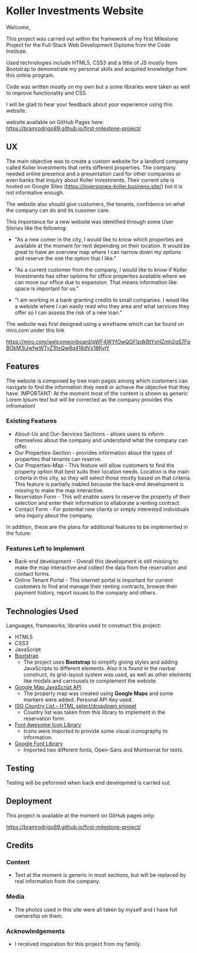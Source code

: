 
# Koller Investments Website

Welcome, 

This project was carried out within the framework of my first Milestone Project for the Full-Stack Web Development Diploma from the Code Institute.  

Used technologies include  HTML5, CSS3 and a little of JS mostly from Bootstrap to demonstrate my personal skills and acquired knowledge from this online program. 

Code was written mostly on my own but a some libraries were taken as well to improve functionality and CSS. 

I will be glad to hear your feedback about your experience using this website. 

website available on GitHub Pages here: https://bramrodrigo89.github.io/first-milestone-project/
 
## UX

The main objective was to create a custom website for a landlord company called Koller Investments that rents different properties. The company needed online presence and a presentation card for other companies or even banks that inquiry about Koller Investments. Their current site is hosted on Google Sites (https://inversiones-koller.business.site/) but it is not informative enough.

The website also should give customers, the tenants, confidence on what the company can do and its cusomer care. 

This importance for a new website was identified through some User Stories like the following:

- "As a new comer in the city, I would like to know which properties are available at the moment for rent depending on their location. It would be great to have an overview map where I can narrow down my options and reserve the one the option that I like."

- "As a current customer from the company, I would like to know if Koller Investments has other options for office properties available where we can move our office due to expansion. That means information like space is important for us."

- "I am working in a bank granting credits to small companies. I woud like a webiste where I can easily read who they area and what services they offer so I can assess the risk of a new loan."

The website was first designed using a wireframe which can be found on miro.com under this link

https://miro.com/welcomeonboard/pWF4WYfOwQGFlzdkBtYxHZmh2gS7FpBOkM3iJwfwWTvZ1ItsQw8q418dVx18KyjY


## Features

The website is composed by tree main pages among which customers can navigate to find the information they need or achieve the objective that they have. IMPORTANT: At the moment most of the content is shown as generic Lorem Ipsum text but will be corrected as the company provides this infromation!
 
### Existing Features
- About-Us and Our-Services Sections - allows users to inform themselves about the company and understand what the company can offer. 
- Our Properties-Section - provides information about the types of properties that tenants can reserve. 
- Our Properties-Map - This feature will allow customers to find the property option that best suits their location needs. Location is the main criteria in this city, so they will select those mostly based on that criteria. This feature is partially inabled because the back-end development is missing to make the map interactive. 
- Reservaton Form - This will enable users to reserve the property of their selection and enter their information to ellaborate a renting contract. 
- Contact Form - For potential new clients or simply interested individuals who inquiry about the company. 

In addition, these are the plans for additional features to be implemented in the future:

### Features Left to Implement
- Back-end development - Overall this development is still missing to make the map interactive and collect the data from the reservation and contact forms. 
- Online Tenant Portal - This internet portal is important for current customers to find and manage their renting contracts, browse their payment history, report issues to the company and others. 

## Technologies Used

Languages, frameworks, libraries used to construct this project:

- HTML5
- CSS3
- JavaScript
- [Bootstrap](https://getbootstrap.com/docs/4.4/getting-started/introduction/)
    - The project uses **Bootstrap** to simplify giving styles and adding JavaScripts to different elements. Also it is found in the navbar construct, its grid-layout system was used, as well as other elements like modals and carrousels to complement the webiste. 
- [Google Map JavaScript API](https://developers.google.com/maps/documentation/javascript/tutorial)
    - The property map was created using **Google Maps** and some markers were added. Personal API Key used. 
- [ISO Country List - HTML select/dropdown snippet](https://www.freeformatter.com/iso-country-list-html-select.html)
    - Country list was taken from this library to implement in the reservation form.
- [Font Awesome Icon Library](https://fontawesome.com/icons?d=gallery)
    - Icons were imported to provide some visual iconography to information. 
- [Google Font Library](https://fonts.google.com/)
    - Imported two different fonts, Open-Sans and Montserrat for texts. 

## Testing

Testing will be peformed when back end developmed is carried out. 

## Deployment

This project is available at the moment on GitHub pages only:

https://bramrodrigo89.github.io/first-milestone-project/

## Credits

### Content
- Text at the moment is generic in most sections, but will be replaced by real information from the company. 

### Media
- The photos used in this site were all taken by myself and I have full ownership on them. 

### Acknowledgements

- I received inspiration for this project from my family. 